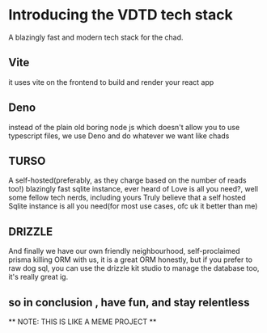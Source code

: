 # Introducing the VDTD tech stack

A blazingly fast and modern tech stack for the chad.

## Vite

it uses vite on the frontend to build and render your react app

## Deno

instead of the plain old boring node js which doesn't allow you to use typescript files, we
use Deno and do whatever we want like chads

## TURSO

A self-hosted(preferably, as they charge based on the number of reads too!) blazingly fast sqlite instance,
ever heard of Love is all you need?, well some fellow tech nerds, including yours Truly believe that a self hosted Sqlite instance is all you need(for most use cases, ofc uk it better than me)

## DRIZZLE

And finally we have our own friendly neighbourhood, self-proclaimed prisma killing ORM with us,
it is a great ORM honestly, but if you prefer to raw dog sql, you can use the drizzle kit studio to manage the database too, it's really great ig.

## so in conclusion , have fun, and stay relentless

** NOTE: THIS IS LIKE A MEME PROJECT **

